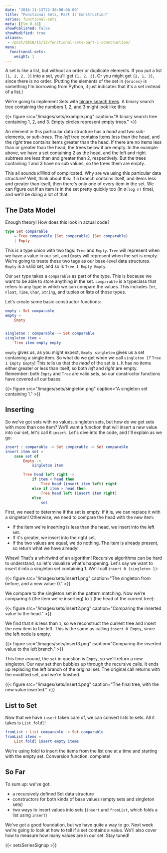 ```yaml
---
date: "2016-11-13T22:30:00-06:00"
title: "Functional Sets, Part 1: Construction"
series: functional-sets
meta: [Elm 0.18]
showPublished: false
showModified: true
aliases:
 - /post/2016/11/13/functional-sets-part-1-construction/
menu:
  functional-sets:
    weight: 1
---
```


A set is like a list, but without an order or duplicate elements.
If you put a list `[1, 2, 2, 3]` into a set, you'll get `{1, 2, 3}`.
Or you might get `{2, 1, 3}`, since there is no order.
(Putting the elements of the set in `{braces}` is something I'm borrowing from Python, it just indicates that it's a set instead of a list.)

We're going to implement Sets with [binary search trees](https://en.wikipedia.org/wiki/Binary_search_tree).
A binary search tree containing the numbers 1, 2, and 3 might look like this:

<!--more-->

{{< figure src="/images/sets/example.png"
           caption="A binary search tree containing 1, 2, and 3. Empty circles represent empty trees." >}}

An element in this particular data structure has a *head* and two sub-elements, or *sub-trees*.
The *left* tree contains items less than the head, and the *right* tree contains items greater than the head.
If there are no items less than or greater than the head, the trees below it are empty.
In the example above, we have a set containing 2 as the head, and the left and right subtrees are less than and greater than 2, respectively.
But the trees containing 1 and 3 have no sub values, so the trees them are empty.

This all sounds *kiiiiind* of complicated.
Why are we using this particular data structure?
Well, think about this: if a branch contains itself, and items less and greater than itself, then there's only one of every item in the set.
We can figure out if an item is in the set pretty quickly too (in `O(log n)` time), and we'll be doing a lot of that.

## The Data Model

Enough theory!
How does this look in actual code?

```elm
type Set comparable
    = Tree comparable (Set comparable) (Set comparable)
    | Empty
```

This is a type union with two tags: `Tree` and `Empty`.
`Tree` will represent when we have a value in our set, and `Empty` will represent when the set is empty.
We're going to treate these two tags as our base-level data structures.
`Empty` is a valid set, and so is `Tree 1 Empty Empty`.

Our `Set` type takes a `comparable` as part of the type.
This is because we want to be able to store anything in the set.
`comparable` is a typeclass that refers to any type in which we can compare the values.
This includes `Int`, `Float`, `Time`, `Char`, `String`, and tuples or lists of those types.

Let's create some basic constructor functions:

```elm
empty : Set comparable
empty =
    Empty


singleton : comparable -> Set comparable
singleton item =
    Tree item empty empty
```

`empty` gives us, as you might expect, `Empty`.
`singleton` gives us a set containing a single item.
So what do we get when we call `singleton 1`?
`Tree 1 Empty Empty`!
This tells us that the *head* of the set is `1`.
It has no items either greater or less than itself, so both *left* and *right* are empty.
Remember: both `Empty` and `Tree` are valid sets, so our constructor functions have covered all our bases.

{{< figure src="/images/sets/singleton.png"
           caption="A singleton set containing 1." >}}

## Inserting

So we've got sets with no values, singleton sets, but how do we get sets with more than one item?
We'll want a function that will insert a new value into our set, let's call it `insert`.
Let's dive into the code, and I'll explain as we go:

```elm
insert : comparable -> Set comparable -> Set comparable
insert item set =
    case set of
        Empty ->
            singleton item

        Tree head left right ->
            if item < head then
                Tree head (insert item left) right
            else if item > head then
                Tree head left (insert item right)
            else
                set
```

First, we need to determine if the set is empty.
If it is, we can replace it with a singleton!
Otherwise, we need to compare the head with the new item:

- If the item we're inserting is less than the head, we insert into the left set.
- If it's greater, we insert into the right set.
- If the two values are equal, we do nothing.
  The item is already present, so return what we have already!

Whew!
That's a whirlwind of an algorithm!
Recursive algorithms can be hard to understand, so let's visualize what's happening.
Let's say we want to insert `0` into a singleton set containing 1.
We'll call `insert 0 (singleton 1)`:

{{< figure src="/images/sets/insert1.png"
           caption="The singleton from before, and a new value: 0." >}}

We compare to the singleton set in the pattern matching.
Now we're comparing `0` (the item we're inserting) to `1` (the head of the current tree):

{{< figure src="/images/sets/insert2.png"
           caption="Comparing the inserted value to the head." >}}

We find that `0` is less than `1`, so we reconstruct the current tree and insert the new item to the left.
This is the same as calling `insert 0 Empty`, since the left node is empty.

{{< figure src="/images/sets/insert3.png"
           caption="Comparing the inserted value to the left branch." >}}

This time around, the `set` in question is `Empty`, so we'll return a new singleton.
Our new set then bubbles up through the recursive calls.
It ends up replacing the left branch of the original set.
The original call returns with the modified set, and we're finished.

{{< figure src="/images/sets/insert4.png"
           caption="The final tree, with the new value inserted." >}}

## List to Set

Now that we have `insert` taken care of, we can convert lists to sets.
All it takes is `List.foldl`!

```elm
fromList : List comparable -> Set comparable
fromList items =
    List.foldl insert empty items
```

We're using foldl to insert the items from the list one at a time and starting with the empty set.
Conversion function: complete!

## So Far

To sum up: we've got:

- a recursively defined Set data structure
- constructors for both kinds of base values (empty sets and singleton sets)
- two ways to insert values into sets (`insert` and `fromList`, which folds a list using `insert`)

We've got a good foundation, but we have quite a way to go.
Next week we're going to look at how to tell if a set contains a value.
We'll also cover how to measure how many values are in our set.
Stay tuned!

{{< setsSeriesSignup >}}
